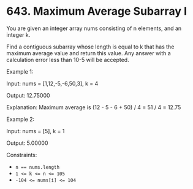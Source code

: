 # 643. Maximum Average Subarray I

You are given an integer array nums consisting of n elements, and an integer k.

Find a contiguous subarray whose length is equal to k that has the maximum average value and return this value. Any
answer with a calculation error less than 10-5 will be accepted.

Example 1:

Input: nums = [1,12,-5,-6,50,3], k = 4

Output: 12.75000

Explanation: Maximum average is (12 - 5 - 6 + 50) / 4 = 51 / 4 = 12.75

Example 2:

Input: nums = [5], k = 1

Output: 5.00000

Constraints:

- `n == nums.length`
- `1 <= k <= n <= 105`
- `-104 <= nums[i] <= 104`


